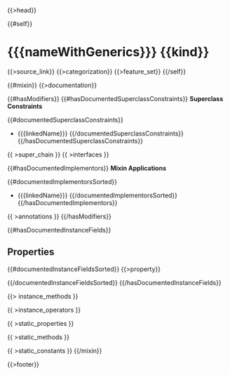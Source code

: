 {{>head}}

{{#self}}
# {{{nameWithGenerics}}} {{kind}}

{{>source_link}}
{{>categorization}}
{{>feature_set}}
{{/self}}

{{#mixin}}
{{>documentation}}

{{#hasModifiers}}
{{#hasDocumentedSuperclassConstraints}}
**Superclass Constraints**

{{#documentedSuperclassConstraints}}
- {{{linkedName}}}
{{/documentedSuperclassConstraints}}
{{/hasDocumentedSuperclassConstraints}}

{{ >super_chain }}
{{ >interfaces }}

{{#hasDocumentedImplementors}}
**Mixin Applications**

{{#documentedImplementorsSorted}}
- {{{linkedName}}}
{{/documentedImplementorsSorted}}
{{/hasDocumentedImplementors}}

{{ >annotations }}
{{/hasModifiers}}

{{#hasDocumentedInstanceFields}}
## Properties

{{#documentedInstanceFieldsSorted}}
{{>property}}

{{/documentedInstanceFieldsSorted}}
{{/hasDocumentedInstanceFields}}

{{> instance_methods }}

{{ >instance_operators }}

{{ >static_properties }}

{{ >static_methods }}

{{ >static_constants }}
{{/mixin}}

{{>footer}}
